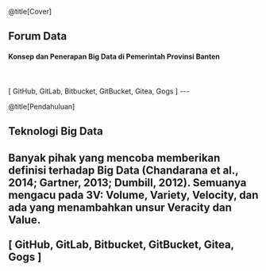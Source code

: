 @title[Cover]

## Forum Data<span class="gold"></span>

#### Konsep dan Penerapan Big Data di Pemerintah Provinsi Banten
<br>
<br>
<span class="byline">[ GitHub, GitLab, Bitbucket, GitBucket, Gitea, Gogs ]</span>
---
<!-- .slide: data-background-image="assets/md/assets/wallpaper.jpg" data-background-size="100% 100%" -->

@title[Pendahuluan]

## Teknologi Big Data<span class="gold"></span>
Banyak pihak yang mencoba memberikan definisi terhadap Big Data (Chandarana et al., 2014; Gartner, 2013; Dumbill, 2012). Semuanya mengacu  pada 3V: Volume, Variety, Velocity, dan ada yang menambahkan unsur Veracity dan Value.
<br>
<br>
<span class="byline">[ GitHub, GitLab, Bitbucket, GitBucket, Gitea, Gogs ]</span>
---
<!-- .slide: data-background-image="assets/md/assets/bg-kp3b-iloveimg-compressed.png" data-background-size="100% 100%" -->
